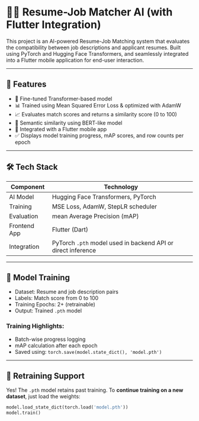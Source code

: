 # 📄🤖 Resume-Job Matcher AI (with Flutter Integration)

This project is an AI-powered Resume-Job Matching system that evaluates the compatibility between job descriptions and applicant resumes. Built using PyTorch and Hugging Face Transformers, and seamlessly integrated into a Flutter mobile application for end-user interaction.

---

## 🚀 Features

- 🧠 Fine-tuned Transformer-based model
- 📊 Trained using Mean Squared Error Loss & optimized with AdamW
- 📈 Evaluates match scores and returns a similarity score (0 to 100)
- 🔎 Semantic similarity using BERT-like model
- 📱 Integrated with a Flutter mobile app
- ✅ Displays model training progress, mAP scores, and row counts per epoch

---

## 🛠️ Tech Stack

| Component       | Technology             |
|----------------|------------------------|
| AI Model       | Hugging Face Transformers, PyTorch |
| Training       | MSE Loss, AdamW, StepLR scheduler |
| Evaluation     | mean Average Precision (mAP) |
| Frontend App   | Flutter (Dart)         |
| Integration    | PyTorch `.pth` model used in backend API or direct inference |

---

## 🧪 Model Training

- Dataset: Resume and job description pairs
- Labels: Match score from 0 to 100
- Training Epochs: 2+ (retrainable)
- Output: Trained `.pth` model

### Training Highlights:
- Batch-wise progress logging
- mAP calculation after each epoch
- Saved using: `torch.save(model.state_dict(), 'model.pth')`

---

## 🔁 Retraining Support

Yes! The `.pth` model retains past training.
To **continue training on a new dataset**, just load the weights:

```python
model.load_state_dict(torch.load('model.pth'))
model.train()
